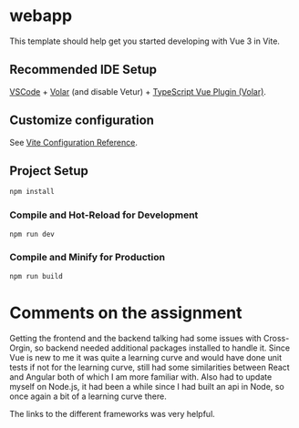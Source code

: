 # webapp

This template should help get you started developing with Vue 3 in Vite.

## Recommended IDE Setup

[VSCode](https://code.visualstudio.com/) + [Volar](https://marketplace.visualstudio.com/items?itemName=Vue.volar) (and disable Vetur) + [TypeScript Vue Plugin (Volar)](https://marketplace.visualstudio.com/items?itemName=Vue.vscode-typescript-vue-plugin).

## Customize configuration

See [Vite Configuration Reference](https://vitejs.dev/config/).

## Project Setup

```sh
npm install
```

### Compile and Hot-Reload for Development

```sh
npm run dev
```

### Compile and Minify for Production

```sh
npm run build
```

# Comments on the assignment

Getting the frontend and the backend talking had some issues with Cross-Orgin, so backend needed additional packages installed to handle it. Since Vue is new to me it was quite a learning curve and would have done unit tests if not for the learning curve, still had some similarities between React and Angular both of which I am more familiar with. Also had to update myself on Node.js, it had been a while since I had built an api in Node, so once again a bit of a learning curve there.

The links to the different frameworks was very helpful.